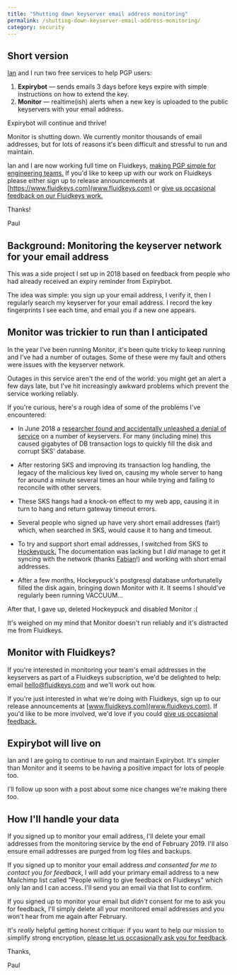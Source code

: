 ```yaml
---
title: "Shutting down keyserver email address monitoring"
permalink: /shutting-down-keyserver-email-address-monitoring/
category: security
---
```


## Short version

[Ian](https://twitter.com/idrysdale) and I run two free services to help PGP users:


1.  **Expirybot** — sends emails 3 days before keys expire with simple instructions on how to extend the key.
1.  **Monitor** — realtime(ish) alerts when a new key is uploaded to the public keyservers with your email address.

Expirybot will continue and thrive!

Monitor is shutting down. We currently monitor thousands of email addresses, but for lots of reasons it's been difficult and stressful to run and maintain.

Ian and I are now working full time on Fluidkeys, [making PGP simple for engineering teams.](https://www.fluidkeys.com/fluidkeys-v1-preview/) If you'd like to keep up with our work on Fluidkeys please either sign up to release announcements at [https://www.fluidkeys.com](www.fluidkeys.com) or [give us occasional feedback on our Fluidkeys work.][fluidkeys-feedback-list]

Thanks!

Paul

<!--more-->

## Background: Monitoring the keyserver network for your email address

This was a side project I set up in 2018 based on feedback from people who had already received an expiry reminder from Expirybot.

The idea was simple: you sign up your email address, I verify it, then I regularly search my keyserver for your email address. I record the key fingerprints I see each time, and email you if a new one appears.


## Monitor was trickier to run than I anticipated

In the year I've been running Monitor, it's been quite tricky to keep running and I've had a number of outages. Some of these were my fault and others were issues with the keyserver network.

Outages in this service aren't the end of the world: you might get an alert a few days late, but I've hit increasingly awkward problems which prevent the service working reliably.

If you're curious, here's a rough idea of some of the problems I've encountered:


*   In June 2018 a [researcher found and accidentally unleashed a denial of service](https://bitbucket.org/skskeyserver/sks-keyserver/issues/60/denial-of-service-via-large-uid-packets) on a number of keyservers. For many (including mine) this caused gigabytes of DB transaction logs to quickly fill the disk and corrupt SKS' database.

*   After restoring SKS and improving its transaction log handling, the legacy of the malicious key lived on, causing my whole server to hang for around a minute several times an hour while trying and failing to reconcile with other servers.

*   These SKS hangs had a knock-on effect to my web app, causing it in turn to hang and return gateway timeout errors.

*   Several people who signed up have very short email addresses (fair!) which, when searched in SKS, would cause it to hang and timeout.

*   To try and support short email addresses, I switched from SKS to [Hockeypuck.](https://hockeypuck.github.io/) The documentation was lacking but I _did_ manage to get it syncing with the network (thanks [Fabian](https://lists.nongnu.org/archive/html/sks-devel/2018-08/msg00024.html)!) and working with short email addresses.

*   After a few months, Hockeypuck's postgresql database unfortunatelly filled the disk again, bringing down Monitor with it. It seems I should've regularly been running VACCUUM...

After that, I gave up, deleted Hockeypuck and disabled Monitor :(

It's weighed on my mind that Monitor doesn't run reliably and it's distracted me from Fluidkeys.


## Monitor with Fluidkeys?

If you're interested in monitoring your team's email addresses in the keyservers as part of a Fluidkeys subscription, we'd be delighted to help: email [hello@fluidkeys.com](mailto:hello@fluidkeys.com) and we'll work out how.

If you're just interested in what we're doing with Fluidkeys, sign up to our release announcements at [www.fluidkeys.com](www.fluidkeys.com). If you'd like to be more involved, we'd love if you could [give us occasional feedback.][fluidkeys-feedback-list]


## Expirybot will live on

Ian and I are going to continue to run and maintain Expirybot. It's simpler than Monitor and it seems to be having a positive impact for lots of people too.

I'll follow up soon with a post about some nice changes we're making there too.

## How I'll handle your data

If you signed up to monitor your email address, I'll delete your email addresses from the monitoring service by the end of February 2019. I'll also ensure email addresses are purged from log files and backups.

If you signed up to monitor your email address _and consented for me to contact you for feedback_, I will add your primary email address to a new Mailchimp list called "People willing to give feedback on Fluidkeys" which only Ian and I can access. I'll send you an email via that list to confirm.

If you signed up to monitor your email but _didn't_ consent for me to ask you for feedback, I'll simply delete all your monitored email addresses and you won't hear from me again after February.

It's _really_ helpful getting honest critique: if you want to help our mission to simplify strong encryption, [please let us occasionally ask you for feedback][fluidkeys-feedback-list].

Thanks,

Paul

[fluidkeys-feedback-list]: https://eepurl.com/gffcu9
[paul-twitter]: https://twitter.com/fawkesley

